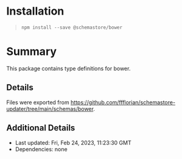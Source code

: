 # Installation
> `npm install --save @schemastore/bower`

# Summary
This package contains type definitions for bower.

## Details
Files were exported from https://github.com/ffflorian/schemastore-updater/tree/main/schemas/bower.

## Additional Details
* Last updated: Fri, Feb 24, 2023, 11:23:30 GMT
* Dependencies: none
